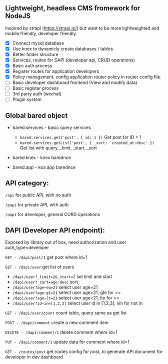 ## Lightweight, headless CMS fromework for NodeJS

Inspired by strapi (https://strapi.io/) but want to be more lightweighted and mobile friendly, developer friendly.

- [x] Connect mysql database
- [x] Use knex to dynamicly create databases / tables
- [x] Better folder structure
- [x] Services, routes for DAPI (developer api, CRUD operations)
- [x] Basic auth process
- [x] Register routes for application developers
- [x] Policy management, config application router policy in router config file.
- [ ] Basic developer dashboard frontend (View and modify data)
- [ ] Basic register process
- [ ] 3rd party auth (wechat)
- [ ] Plugin system

## Global bared object

* bared.services - basic query services
  * `bared.services.get('post', { id: 1 })` Get post for ID = 1
  * `bared.services.getList('post', { _sort: 'created_at:desc' })` Get list with query, _limit, _start, _sort

* bared.knex - knex barednce
* bared.app - koa app barednce

## API category:

`/api` for public API, with no auth

`/papi` for private API, with auth

`/dapi` for developer, general CURD operations

## DAPI (Developer API endpoint):

Exposed by library out of box, need authorization and user auth_type=developer

`GET - /dapi/post/1` get post where id=1

`GET - /dapi/user` get list of users
  * `/dapi/user?_limit=2&_start=2` set limit and start
  * `/dapi/user?_sort=age:desc` sort
  * `/dapi/user?age~eq=21` select user age=21
  * `/dapi/user?age~gt=21` select user age>21, gte for >=
  * `/dapi/user?age~lt=21` select user age<21, lte for <=
  * `/dapi/user?id~in=[1,2,3]` select user id in [1,2,3], nin for not in

`GET - /dapi/user/count` count table, query same as get list

`POST - /dapi/comment` create a new comment item

`DELETE - /dapi/comment/1` delete comment where id=1

`PUT - /dapi/comment/1` update data for comment where id=1

`GET - /routes/post` get routes config for post, to generate API document for developer in dev dashboard

